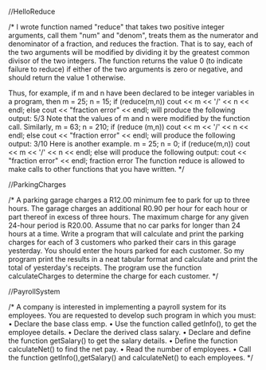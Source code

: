 
//HelloReduce 

/*
I wrote function named "reduce" that takes two positive integer arguments, call them "num" and "denom", treats them as the numerator and denominator of a fraction, and reduces the fraction. That is to say, each of the two arguments will be modified by dividing it by the greatest common divisor of the two integers. The function returns the value 0 (to indicate failure to reduce) if either of the two arguments is zero or negative, and should return the value 1 otherwise.

Thus, for example, if m and n have been declared to be integer variables in a program, then m = 25; n = 15;
if (reduce(m,n))
cout << m << '/' << n << endl; else cout << "fraction error" << endl; will produce the following output:
5/3
Note that the values of m and n were modified by the function call. Similarly,
m = 63; n = 210; if (reduce (m,n)) cout << m << '/' << n << endl; else
cout << "fraction error" << endl;
will produce the following output: 3/10
Here is another example.
m = 25; n = 0; if (reduce(m,n))
cout << m << '/' << n << endl; else will produce the following output:
cout << "fraction error" << endl;
fraction error
The function reduce is allowed to make calls to other functions that you have written. 
*/

//ParkingCharges

/* 
A parking garage charges a R12.00 minimum fee to park for up to three hours. The garage charges an additional R0.90 per hour for each hour or part thereof in excess of three hours. The maximum charge for any given 24-hour period is R20.00. Assume that no car parks for longer than 24 hours at a time. Write a program that will calculate and print the parking charges for each of 3 customers who parked their cars in this garage yesterday. You should enter the hours parked for each customer. So my  program print the results in a neat tabular format and calculate and print the total of yesterday's receipts. The program use the function calculateCharges to determine the charge for each customer. 
*/

//PayrollSystem

/* 
A company is interested in implementing a payroll system for its employees. You are requested to develop such program in which you must:
• Declare the base class emp.
• Use the function called getInfo(), to get the employee details.
• Declare the derived class salary.
• Declare and define the function getSalary() to get the salary details.
• Define the function calculateNet() to find the net pay.
• Read the number of employees.
• Call the function getInfo(),getSalary() and calculateNet() to each employees. 
*/
